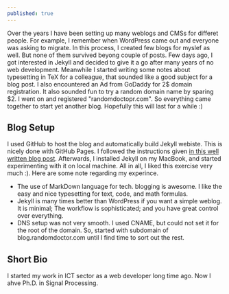 ```yaml
---
published: true
---
```

Over the years I have been setting up many weblogs and CMSs for differet people. For example, I remember when WordPress came out and everyone was asking to migrate. In this process, I created few blogs for myslef as well. But none of them survived beyong couple of posts. Few days ago, I got interested in Jekyll and decided to give it a go after many years of no web development. Meanwhile I started writing some notes about typesetting in TeX for a colleague, that sounded like a good subject for a blog post. I also encountered an Ad from GoDaddy for 2$ domain registration. It also sounded fun to try a random domain name by sparing $2. I went on and registered "randomdoctopr.com". So everything came together to start yet another blog. Hopefully this will last for a while :)


## Blog  Setup
I used GitHub to host the blog and automatically build Jekyll webiste. This is nicely done with GitHub Pages. I followed the instructions given [in this well written blog post](https://www.smashingmagazine.com/2014/08/build-blog-jekyll-github-pages/). Afterwards, I installed Jekyll on my MacBook, and started experimenting with it on local machine. All in all, I liked this exercise very much :). Here are some note regarding my experince.

- The use of MarkDown language for tech. blogging is awesome. I like the easy and nice typesetting for text, code, and math formulas. 
- Jekyll is many times better than WordPress if you want a simple weblog. It is minimal; The workflow is sophisticated; and you have great control over everything.
- DNS setup was not very smooth. I used CNAME, but could not set it for the root of the domain. So, started with subdomain of blog.randomdoctor.com until I find time to sort out the rest.



## Short Bio
I started my work in ICT sector as a web developer long time ago. Now I ahve Ph.D. in Signal Processing.
